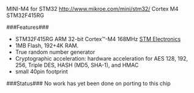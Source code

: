 MINI-M4 for STM32 http://www.mikroe.com/mini/stm32/
Cortex M4 STM32F415RG 

###Features###
* STM32F415RG ARM 32-bit Cortex™-M4 168MHz [STM Electronics](http://www.st.com/internet/mcu/product/252143.jsp)
* 1MB Flash, 192+4K RAM.
* True random number generator
* Cryptographic acceleration: hardware acceleration for AES 128, 192, 256, Triple DES, HASH (MD5, SHA-1), and HMAC
* small 40pin footprint

###Status###
No work has yet been done on porting to this chip